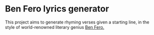 # Ben Fero lyrics generator

This project aims to generate rhyming verses given a starting line, in the style of world-renowned literary genius [Ben Fero.](https://www.google.com/url?sa=i&url=https%3A%2F%2Fwww.reddit.com%2Fr%2Fburdurland%2Fcomments%2Fg2wjd2%2Fsa%2F&psig=AOvVaw2TPmiNiRsfHUeePDsTsdlM&ust=1642527229704000&source=images&cd=vfe&ved=0CAsQjRxqFwoTCPiphPeoufUCFQAAAAAdAAAAABAD)
